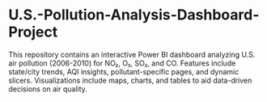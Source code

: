 # U.S.-Pollution-Analysis-Dashboard-Project
This repository contains an interactive Power BI dashboard analyzing U.S. air pollution (2006-2010) for NO₂, O₃, SO₂, and CO. Features include state/city trends, AQI insights, pollutant-specific pages, and dynamic slicers. Visualizations include maps, charts, and tables to aid data-driven decisions on air quality.

